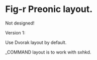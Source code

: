 # Fig-r Preonic layout.

Not designed!

Version 1:

Use Dvorak layout by default.

_COMMAND layout is to work with sxhkd.
